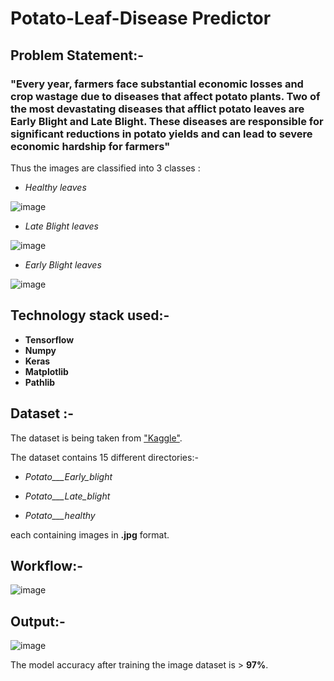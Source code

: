 # Potato-Leaf-Disease Predictor 

## Problem Statement:-

### "Every year, farmers face substantial economic losses and crop wastage due to diseases that affect potato plants. Two of the most devastating diseases that afflict potato leaves are Early Blight and Late Blight. These diseases are responsible for significant reductions in potato yields and can lead to severe economic hardship for farmers"

Thus the images are classified into 3 classes :

*  *Healthy leaves* 

  ![image](https://github.com/sanils2002/Potato-Leaf-Disease/assets/81878805/bd42f749-52f1-4d49-bf3f-fbbf5426787b)

*  *Late Blight leaves* 

  ![image](https://github.com/sanils2002/Potato-Leaf-Disease/assets/81878805/1dc2ed71-c350-47e1-939a-39360073b9bd)

*  *Early Blight leaves* 

  ![image](https://github.com/sanils2002/Potato-Leaf-Disease/assets/81878805/c22bb77b-22b0-498a-8f34-b53c59101125)

## Technology stack used:- 

+ **Tensorflow**
+ **Numpy**
+ **Keras**
+ **Matplotlib**
+ **Pathlib**

## Dataset :-

The dataset is being taken from ["Kaggle"](https://www.kaggle.com/datasets/arjuntejaswi/plant-village).

The dataset contains 15 different directories:-


+ *Potato___Early_blight*

+ *Potato___Late_blight*

+ *Potato___healthy*

each containing images in **.jpg** format.

## Workflow:- 

![image](https://github.com/sanils2002/Potato-Leaf-Disease/assets/81878805/614c3055-fa51-45e3-be41-98206e0eeae8)

## Output:-  

![image](https://github.com/sanils2002/Potato-Leaf-Disease/assets/81878805/659b821c-420a-45f3-963a-b435566392f6)


The model accuracy after training the image dataset is > **97%**.






  
